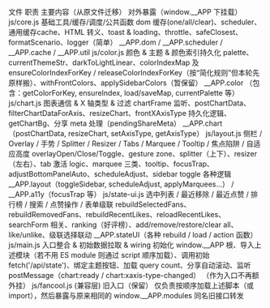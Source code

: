 文件	职责	主要内容（从原文件迁移）	对外暴露（window.__APP 下挂载）
js/core.js	基础工具/缓存/调度/公共函数	dom 缓存(one/all/clear)、scheduler、通用缓存cache、HTML 转义、toast & loading、throttle、safeClosest、formatScenario、logger（简单）	__APP.dom / __APP.scheduler / __APP.cache / __APP.util
js/color.js	颜色 & 主题 & 颜色索引持久化	palette、currentThemeStr、darkToLightLinear、colorIndexMap 及 ensureColorIndexForKey / releaseColorIndexForKey（按“简化规则”但本轮先原样搬）、withFrontColors、applySidebarColors（暂保留）	__APP.color （包含：getColorForKey, ensureIndex, load/saveMap, currentPalette 等）
js/chart.js	图表通信 & X 轴类型 & 过滤	chartFrame 监听、postChartData、filterChartDataForAxis、resizeChart、frontXAxisType 持久化逻辑、getChartBg、分享 meta 处理（pendingShareMeta）	__APP.chart（postChartData, resizeChart, setAxisType, getAxisType）
js/layout.js	侧栏 / Overlay / 手势 / Splitter / Resizer / Tabs / Marquee / Tooltip / 焦点陷阱 / 自适应高度	overlayOpen/Close/Toggle、gesture zone、splitter（上下）、resizer（左右）、tab 激活 logic、marquee 三类、tooltip、focusTrap、adjustBottomPanelAuto、scheduleAdjust、sidebar toggle 各种逻辑	__APP.layout（toggleSidebar, scheduleAdjust, applyMarquees...） / __APP.a11y（focusTrap 等）
js/state-ui.js	选中列表 / 最近移除 / 最近点赞 / 排行榜 / 搜索 / 点赞操作 / 表单级联	rebuildSelectedFans、rebuildRemovedFans、rebuildRecentLikes、reloadRecentLikes、searchForm 相关、ranking（好评榜）、add/remove/restore/clear all、like/unlike、级联选择联动	__APP.stateUI（各种 rebuild / load / action 函数）
js/main.js	入口整合 & 初始数据拉取 & wiring	初始化 window.__APP 根、导入上述模块（若不用 ES module 则通过 script 顺序加载）、调用初始 fetch('/api/state')、绑定主题按钮、加载 query count、分享自动滚动、监听 postMessage（chart:ready / chart:xaxis-type-changed）	（作为入口不再额外挂）
js/fancool.js (兼容层)	旧入口（保留）	仅负责按顺序加载上述脚本（或 import），然后暴露与原来相同的 window.__APP.modules	同名旧接口转发
